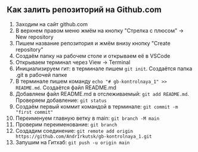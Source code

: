 ## Как залить репозиторий на Github.com

1. Заходим на сайт github.com
2. В верхнем правом меню жмём на кнопку "Стрелка с плюсом" -> New repository 
3. Пишем название репозитория и жмём внизу кнопку "Create repository"
4. Создаём папку на рабочем столе и открываем её в VSCode
5. Открываем терминал через View -> Terminal
6. Инициализируем гит: в терминале пишем `git init`. Создаётся папка .git в рабочей папке
7. В терминале пишем команду `echo "# gb-kontrolnaya_1" >> README.md`. Создаётся файл README.md
8. Добавляем файл README.md в отслеживаемый: `git add README.md`. Проверяем добавление: `git status`
9. Создаём первый коммит командой в терминале: `git commit -m "first commit"`
10. Переименуем главную ветку в main: `git branch -M main`
11. Проверим переименование: `git branch`
12. Создадим соединение: `git remote add origin https://github.com/AndrIrkutsk/gb-kontrolnaya_1.git`
13. Запушим на Гитхаб: `git push -u origin main`
